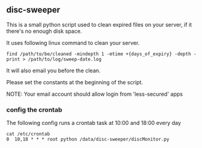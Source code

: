 ## disc-sweeper
This is a small python script used to clean expired files on your server, if it there's no enough disk space.

It uses following linux command to clean your server.
```shell
find /path/to/be/cleaned -mindepth 1 -mtime +{days_of_expiry} -depth -print > /path/to/log/sweep-date.log
```
It will also email you before the clean.

Please set the constants at the beginning of the script.

NOTE:
Your email account should allow login from 'less-secured' apps

### config the crontab
The following config runs a crontab task at 10:00 and 18:00 every day
```shell
cat /etc/crontab
0  10,18 * * * root python /data/disc-sweeper/discMonitor.py
```
